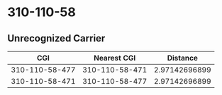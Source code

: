 # 310-110-58
## Unrecognized Carrier


| CGI | Nearest CGI | Distance |
|-----|-------------|----------|
| 310-110-58-477 | 310-110-58-471 | 2.97142696899 |
| 310-110-58-471 | 310-110-58-477 | 2.97142696899 |
